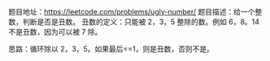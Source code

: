 题目地址：https://leetcode.com/problems/ugly-number/
题目描述：给一个整数，判断是否是丑数。
丑数的定义：只能被 2，3，5 整除的数。例如 6，8。14 不是丑数，因为可以被 7 除。

思路：循环除以 2，3，5。如果最后==1，则是丑数，否则不是。
